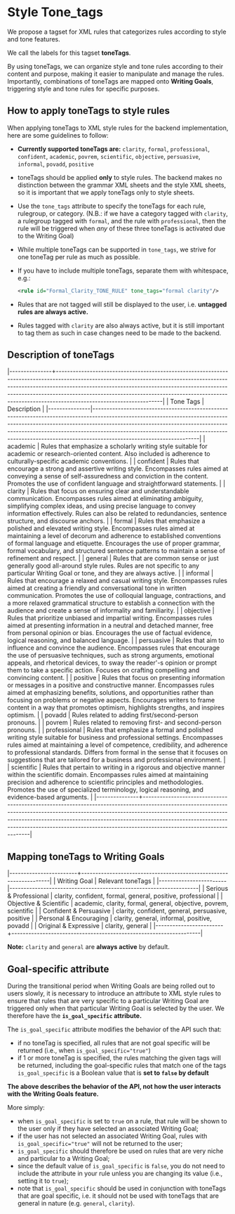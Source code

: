 # Style Tone_tags

We propose a tagset for XML rules that categorizes rules according to style and tone features. 

We call the labels for this tagset __toneTags__. 

By using toneTags, we can organize style and tone rules according to their content and purpose, making it easier to manipulate and manage the rules. 
Importantly, combinations of toneTags are mapped onto __Writing Goals__, triggering style and tone rules for specific purposes.

## How to apply toneTags to style rules
When applying toneTags to XML style rules for the backend implementation, here are some guidelines to follow:

- __Currently supported toneTags are:__ `clarity`, `formal`, `professional`, `confident`, `academic`, `povrem`, `scientific`, `objective`, `persuasive`, `informal`, `povadd`, `positive`

- toneTags should be applied __only__ to style rules.
  The backend makes no distinction between the grammar XML sheets and the style XML sheets, so it is important that we apply toneTags only to style sheets.
- Use the `tone_tags` attribute to specify the toneTags for each rule, rulegroup, or category. (N.B.: if we have a category tagged with `clarity`, a rulegroup tagged with `formal`, and the rule with `professional`, then the rule will be triggered when *any* of these three toneTags is activated due to the Writing Goal)
- While multiple toneTags can be supported in `tone_tags`, we strive for one toneTag per rule as much as possible.
- If you have to include multiple toneTags, separate them with whitespace, e.g.:
    ```xml
    <rule id="Formal_Clarity_TONE_RULE" tone_tags="formal clarity"/>
    ```
- Rules that are not tagged will still be displayed to the user, i.e. __untagged rules are always active.__
- Rules tagged with `clarity` are also always active, but it is still important to tag them as such in case changes need to be made to the backend.

## Description of toneTags

|---------------+--------------------------------------------------------------------------------------------------------------------------------------------------------------------------------------------------------------------------------------------------------------------------------------------------------------------------------------------------------------|
| Tone Tags     | Description                                                                                                                                                                                                                                                                                                                                                  |
|---------------|--------------------------------------------------------------------------------------------------------------------------------------------------------------------------------------------------------------------------------------------------------------------------------------------------------------------------------------------------------------|
| academic      | Rules that emphasize a scholarly writing style suitable for academic or research-oriented content. Also included is adherence to culturally-specific academic conventions.                                                                                                                                                                                   |
| confident     | Rules that encourage a strong and assertive writing style. Encompasses rules aimed at conveying a sense of self-assuredness and conviction in the content. Promotes the use of confident language and straightforward statements.                                                                                                                            |
| clarity       | Rules that focus on ensuring clear and understandable communication. Encompasses rules aimed at eliminating ambiguity, simplifying complex ideas, and using precise language to convey information effectively. Rules can also be related to redundancies, sentence structure, and discourse anchors.                                                        |
| formal        | Rules that emphasize a polished and elevated writing style. Encompasses rules aimed at maintaining a level of decorum and adherence to established conventions of formal language and etiquette. Encourages the use of proper grammar, formal vocabulary, and structured sentence patterns to maintain a sense of refinement and respect.                    |
| general       | Rules that are common sense or just generally good all-around style rules. Rules are not specific to any particular Writing Goal or tone, and they are always active.                                                                                                                                                                                        |
| informal      | Rules that encourage a relaxed and casual writing style. Encompasses rules aimed at creating a friendly and conversational tone in written communication. Promotes the use of colloquial language, contractions, and a more relaxed grammatical structure to establish a connection with the audience and create a sense of informality and familiarity.     |
| objective     | Rules that prioritize unbiased and impartial writing. Encompasses rules aimed at presenting information in a neutral and detached manner, free from personal opinion or bias. Encourages the use of factual evidence, logical reasoning, and balanced language.                                                                                              |
| persuasive    | Rules that aim to influence and convince the audience. Encompasses rules that encourage the use of persuasive techniques, such as strong arguments, emotional appeals, and rhetorical devices, to sway the reader'-s opinion or prompt them to take a specific action. Focuses on crafting compelling and convincing content.                                |
| positive      | Rules that focus on presenting information or messages in a positive and constructive manner. Encompasses rules aimed at emphasizing benefits, solutions, and opportunities rather than focusing on problems or negative aspects. Encourages writers to frame content in a way that promotes optimism, highlights strengths, and inspires optimism.          |
| povadd        | Rules related to adding first/second-person pronouns.                                                                                                                                                                                                                                                                                                        |
| povrem        | Rules related to removing first- and second-person pronouns.                                                                                                                                                                                                                                                                                                 |
| professional  | Rules that emphasize a formal and polished writing style suitable for business and professional settings. Encompasses rules aimed at maintaining a level of competence, credibility, and adherence to professional standards. Differs from formal in the sense that it focuses on suggestions that are tailored for a business and professional environment. |
| scientific    | Rules that pertain to writing in a rigorous and objective manner within the scientific domain. Encompasses rules aimed at maintaining precision and adherence to scientific principles and methodologies. Promotes the use of specialized terminology, logical reasoning, and evidence-based arguments.                                                      |
|---------------+--------------------------------------------------------------------------------------------------------------------------------------------------------------------------------------------------------------------------------------------------------------------------------------------------------------------------------------------------------------|


## Mapping toneTags to Writing Goals

|------------------------+-------------------------------------------------------------------|
| Writing Goal           | Relevant toneTags                                                 |
|------------------------|-------------------------------------------------------------------|
| Serious & Professional | clarity, confident, formal, general, positive, professional       |
| Objective & Scientific | academic, clarity, formal, general, objective, povrem, scientific |
| Confident & Persuasive | clarity, confident, general, persuasive, positive                 |
| Personal & Encouraging | clarity, general, informal, positive, povadd                      |
| Original & Expressive  | clarity, general                                                  |
|------------------------+-------------------------------------------------------------------|


__Note:__ 
`clarity` and `general` are __always active__ by default.

## Goal-specific attribute
During the transitional period when Writing Goals are being rolled out to users slowly, it is necessary to introduce an attribute to XML style rules to ensure that rules that are very specific to a particular Writing Goal are triggered only when that particular Writing Goal is selected by the user. 
We therefore have the __`is_goal_specific` attribute.__

The `is_goal_specific` attribute modifies the behavior of the API such that:
- if no toneTag is specified, all rules that are not goal specific will be returned (i.e., when `is_goal_specific="true"`)
- if 1 or more toneTag is specified, the rules matching the given tags will be returned, including the goal-specific rules that match one of the tags
`is_goal_specific` is a Boolean value that is __set to `false` by default__

__The above describes the behavior of the API, not how the user interacts with the Writing Goals feature.__

More simply:
- when `is_goal_specific` is set to `true` on a rule, that rule will be shown to the user only if they have selected an associated Writing Goal;
- if the user has not selected an associated Writing Goal, rules with `is_goal_specific="true"` will not be returned to the user;
- `is_goal_specific` should therefore be used on rules that are very niche and particular to a Writing Goal;
- since the default value of `is_goal_specific` is `false`, you do not need to include the attribute in your rule unless you are changing its value (i.e., setting it to `true`);
- note that `is_goal_specific` should be used in conjunction with toneTags that are goal specific, i.e. it should not be used with toneTags that are general in nature (e.g. `general`, `clarity`).
